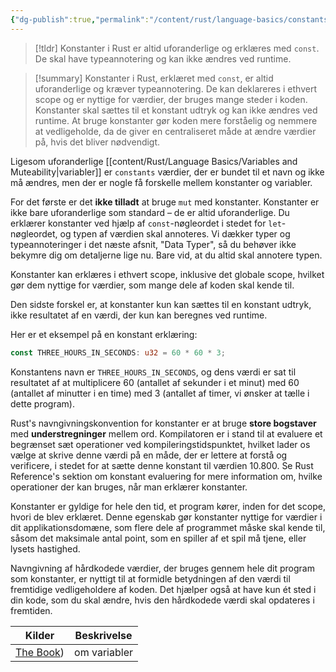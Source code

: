 ```yaml
---
{"dg-publish":true,"permalink":"/content/rust/language-basics/constants/","title":"Constants","tags":["Rust"]}
---
```


> [!tldr] 
> Konstanter i Rust er altid uforanderlige og erklæres med `const`. De skal have typeannotering og kan ikke ændres ved runtime.

> [!summary] 
> Konstanter i Rust, erklæret med `const`, er altid uforanderlige og kræver typeannotering. De kan deklareres i ethvert scope og er nyttige for værdier, der bruges mange steder i koden. Konstanter skal sættes til et konstant udtryk og kan ikke ændres ved runtime. At bruge konstanter gør koden mere forståelig og nemmere at vedligeholde, da de giver en centraliseret måde at ændre værdier på, hvis det bliver nødvendigt.

Ligesom uforanderlige [[content/Rust/Language Basics/Variables and Muteability\|variabler]] er `constants` værdier, der er bundet til et navn og ikke må ændres, men der er nogle få forskelle mellem konstanter og variabler. 

For det første er det **ikke tilladt** at bruge `mut` med konstanter. Konstanter er ikke bare uforanderlige som standard – de er altid uforanderlige. Du erklærer konstanter ved hjælp af `const`-nøgleordet i stedet for `let`-nøgleordet, og typen af værdien skal annoteres. Vi dækker typer og typeannoteringer i det næste afsnit, "Data Typer", så du behøver ikke bekymre dig om detaljerne lige nu. Bare vid, at du altid skal annotere typen.

Konstanter kan erklæres i ethvert scope, inklusive det globale scope, hvilket gør dem nyttige for værdier, som mange dele af koden skal kende til.

Den sidste forskel er, at konstanter kun kan sættes til en konstant udtryk, ikke resultatet af en værdi, der kun kan beregnes ved runtime.

Her er et eksempel på en konstant erklæring:

```rust
const THREE_HOURS_IN_SECONDS: u32 = 60 * 60 * 3;
```

Konstantens navn er `THREE_HOURS_IN_SECONDS`, og dens værdi er sat til resultatet af at multiplicere 60 (antallet af sekunder i et minut) med 60 (antallet af minutter i en time) med 3 (antallet af timer, vi ønsker at tælle i dette program). 

Rust's navngivningskonvention for konstanter er at bruge **store bogstaver** med **understregninger** mellem ord. Kompilatoren er i stand til at evaluere et begrænset sæt operationer ved kompileringstidspunktet, hvilket lader os vælge at skrive denne værdi på en måde, der er lettere at forstå og verificere, i stedet for at sætte denne konstant til værdien 10.800. Se Rust Reference's sektion om konstant evaluering for mere information om, hvilke operationer der kan bruges, når man erklærer konstanter.

Konstanter er gyldige for hele den tid, et program kører, inden for det scope, hvori de blev erklæret. Denne egenskab gør konstanter nyttige for værdier i dit applikationsdomæne, som flere dele af programmet måske skal kende til, såsom det maksimale antal point, som en spiller af et spil må tjene, eller lysets hastighed.

Navngivning af hårdkodede værdier, der bruges gennem hele dit program som konstanter, er nyttigt til at formidle betydningen af den værdi til fremtidige vedligeholdere af koden. Det hjælper også at have kun ét sted i din kode, som du skal ændre, hvis den hårdkodede værdi skal opdateres i fremtiden.

| Kilder                                                                            | Beskrivelse  |
| --------------------------------------------------------------------------------- | ------------ |
| [The Book](https://doc.rust-lang.org/book/ch03-01-variables-and-mutability.html)) | om variabler |

